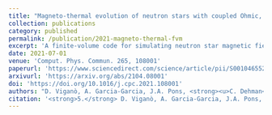 ```yaml
---
title: "Magneto-thermal evolution of neutron stars with coupled Ohmic, Hall and ambipolar effects via accurate finite-volume simulations"
collection: publications
category: published
permalink: /publication/2021-magneto-thermal-fvm
excerpt: 'A finite-volume code for simulating neutron star magnetic field evolution including Ohmic, Hall, and ambipolar effects.'
date: 2021-07-01
venue: 'Comput. Phys. Commun. 265, 108001'
paperurl: 'https://www.sciencedirect.com/science/article/pii/S0010465521001132'
arxivurl: 'https://arxiv.org/abs/2104.08001'
doi: 'https://doi.org/10.1016/j.cpc.2021.108001'
authors: "D. Viganò, A. Garcia-Garcia, J.A. Pons, <strong><u>C. Dehman</u></strong> et al."
citation: '<strong>5.</strong> D. Viganò, A. Garcia-Garcia, J.A. Pons, <strong>C. Dehman</strong> & V. Graber (2021). <small><strong>Magneto-thermal evolution of neutron stars with coupled Ohmic, Hall and ambipolar effects via accurate finite-volume simulations</strong></small>. <em>Computer Physics Communications <b>265</b>, 108001</em>. (<a href="https://arxiv.org/abs/2104.08001">arXiv</a>, <a href="https://ui.adsabs.harvard.edu/abs/2021CoPhC.26508001V/abstract">ADS</a>, <a href="https://doi.org/10.1016/j.cpc.2021.108001">DOI</a>)'
---
```

